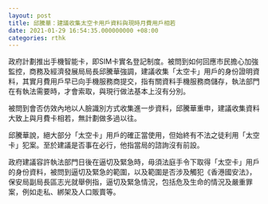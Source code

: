 ```yaml
---
layout: post
title: 邱騰華：建議收集太空卡用戶資料與現時月費用戶相若
date: 2021-01-29 16:54:35.000000000 +08:00
categories: rthk
---
```


政府計劃推出手機智能卡，即SIM卡實名登記制度。被問到如何回應市民擔心加強監控，商務及經濟發展局局長邱騰華強調，建議收集「太空卡」用戶的身份證明資料，其實月費用戶早已向手機服務商提交，指有關資料手機服務商儲存，執法部門在有執法需要時，才會索取，與現行做法基本上沒有分別。

被問到會否仿效內地以人臉識別方式收集進一步資料，邱騰華重申，建議收集資料大致上與月費卡相若，無計劃做多過以往。

邱騰華說，絕大部分「太空卡」用戶的確正當使用，但始終有不法之徒利用「太空卡」犯案。至於建議是否事在必行，他指當局的諮詢沒有前設。

政府建議容許執法部門日後在逼切及緊急時，毋須法庭手令下取得「太空卡」用戶的身份資料，被問到逼切及緊急的範圍，以及範圍是否涉及觸犯《香港國安法》，保安局副局長區志光就舉例指，逼切及緊急情況，包括危及生命的情況及嚴重罪案，例如走私、綁架及人口販賣等。
